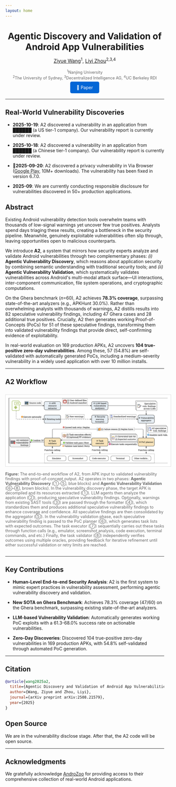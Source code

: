 ```yaml
---
layout: home
---
```


<div style="text-align: center; margin-bottom: 2em;">
  <h1 style="margin-bottom: 0.5em;">Agentic Discovery and Validation of Android App Vulnerabilities</h1>

  <p style="font-size: 1.1em; margin-bottom: 1em;">
    <a href="https://zyy0530.github.io/" target="_blank">Ziyue Wang</a><sup>1</sup>,
    <a href="https://lzhou1110.github.io/" target="_blank">Liyi Zhou</a><sup>2,3,4</sup>
  </p>

  <p style="font-size: 0.9em; color: #666; margin-bottom: 1em;">
    <sup>1</sup>Nanjing University<br>
    <sup>2</sup>The University of Sydney,
    <sup>3</sup>Decentralized Intelligence AG,
    <sup>4</sup>UC Berkeley RDI
  </p>

  <p style="margin-top: 1em;">
    <a href="https://arxiv.org/abs/2508.21579" target="_blank" style="padding: 10px 20px; background-color: #0366d6; color: white; text-decoration: none; border-radius: 5px; margin: 5px;">📄 Paper</a>
  </p>
</div>

---

## Real-World Vulnerability Discoveries

- **2025-10-19**: A2 discovered a vulnerability in an application from ██████ (a US tier-1 company). Our vulnerability report is currently under review.

- **2025-10-18**: A2 discovered a vulnerability in an application from ██████ (a Chinese tier-1 company). Our vulnerability report is currently under review.

- 🎉**2025-09-20**: A2 discovered a privacy vulnerability in Via Browser ([Google Play](https://play.google.com/store/apps/details?id=mark.via.gp), 10M+ downloads). The vulnerability has been fixed in version 6.7.0.

- **2025-09**: We are currently conducting responsible disclosure for vulnerabilities discovered in 50+ production applications.



## Abstract

Existing Android vulnerability detection tools overwhelm teams with thousands of low-signal warnings yet uncover few true positives. Analysts spend days triaging these results, creating a bottleneck in the security pipeline. Meanwhile, genuinely exploitable vulnerabilities often slip through, leaving opportunities open to malicious counterparts.

We introduce **A2**, a system that mirrors how security experts analyze and validate Android vulnerabilities through two complementary phases: *(i)* **Agentic Vulnerability Discovery**, which reasons about application security by combining semantic understanding with traditional security tools; and *(ii)* **Agentic Vulnerability Validation**, which systematically validates vulnerabilities across Android's multi-modal attack surface—UI interactions, inter-component communication, file system operations, and cryptographic computations.

On the Ghera benchmark (*n*=60), A2 achieves **78.3% coverage**, surpassing state-of-the-art analyzers (e.g., APKHunt 30.0%). Rather than overwhelming analysts with thousands of warnings, A2 distills results into 82 speculative vulnerability findings, including 47 Ghera cases and 28 additional true positives. Crucially, A2 then generates working Proof-of-Concepts (PoCs) for 51 of these speculative findings, transforming them into validated vulnerability findings that provide direct, self-confirming evidence of exploitability.

In real-world evaluation on 169 production APKs, A2 uncovers **104 true-positive zero-day vulnerabilities**. Among these, 57 (54.8%) are self-validated with automatically generated PoCs, including a medium-severity vulnerability in a widely used application with over 10 million installs.

---

## A2 Workflow

<div style="text-align: center; margin: 2em 0;">
  <img src="assets/images/workflow.png" alt="A2 System Workflow" style="max-width: 100%; height: auto; border: 1px solid #ddd; padding: 10px; background-color: white;">

  <p style="font-size: 0.9em; color: #666; margin-top: 1em; text-align: left;">
    <strong>Figure:</strong> The end-to-end workflow of A2, from APK input to validated vulnerability findings with proof-of-concept output. A2 operates in two phases: <strong>Agentic Vulnerability Discovery</strong> (①-⑤, blue blocks) and <strong>Agentic Vulnerability Validation</strong> (⑥–⑧, brown blocks). In the vulnerability discovery phase, the target APK is decompiled and its resources extracted (①). LLM agents then analyze the application (②), producing speculative vulnerability findings. Optionally, warnings from existing SAST tools (③) are passed through the formatter (④), which standardizes them and produces additional speculative vulnerability findings to enhance coverage and confidence. All speculative findings are then consolidated by the aggregator (⑤). In the vulnerability validation phase, each speculative vulnerability finding is passed to the PoC planner (⑥), which generates task lists with expected outcomes. The task executor (⑦) sequentially carries out these tasks through function calls (e.g., emulator, screenshot analysis, code execution, terminal commands, and etc.) Finally, the task validator (⑧) independently verifies outcomes using multiple oracles, providing feedback for iterative refinement until either successful validation or retry limits are reached.
  </p>
</div>

---

## Key Contributions

- **Human-Level End-to-end Security Analysis**: A2 is the first system to mimic expert practices in vulnerability assessment, performing agentic vulnerability discovery and validation.

- **New SOTA on Ghera Benchmark**: Achieves 78.3% coverage (47/60) on the Ghera benchmark, surpassing existing state-of-the-art analyzers.

- **LLM-based Vulnerability Validation**: Automatically generates working PoC exploits with a 61.3-68.0% success rate on actionable vulnerabilities.

- **Zero-Day Discoveries**: Discovered 104 true-positive zero-day vulnerabilities in 169 production APKs, with 54.8% self-validated through automated PoC generation.

---

## Citation

```bibtex
@article{wang2025a2,
  title={Agentic Discovery and Validation of Android App Vulnerabilities},
  author={Wang, Ziyue and Zhou, Liyi},
  journal={arXiv preprint arXiv:2508.21579},
  year={2025}
}
```


## Open Source

We are in the vulnerability disclose stage. After that, the A2 code will be open source.

---

## Acknowledgments

We gratefully acknowledge [AndroZoo](https://androzoo.uni.lu/) for providing access to their comprehensive collection of real-world Android applications.

